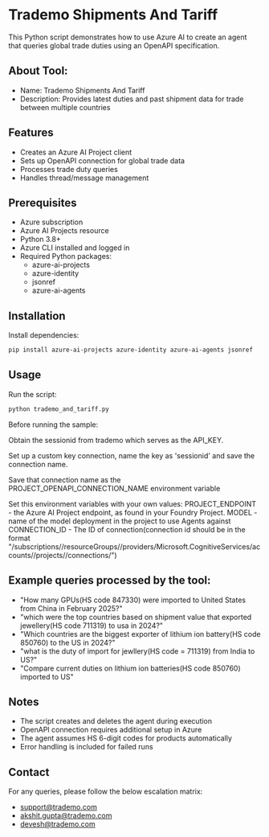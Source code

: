 # Trademo Shipments And Tariff

This Python script demonstrates how to use Azure AI to create an agent that queries global trade duties using an OpenAPI specification.

## About Tool:
- Name: Trademo Shipments And Tariff
- Description: Provides latest duties and past shipment data for trade between multiple countries


## Features
- Creates an Azure AI Project client
- Sets up OpenAPI connection for global trade data
- Processes trade duty queries
- Handles thread/message management

## Prerequisites
- Azure subscription
- Azure AI Projects resource
- Python 3.8+
- Azure CLI installed and logged in
- Required Python packages:
  - azure-ai-projects
  - azure-identity
  - jsonref
  - azure-ai-agents

## Installation
Install dependencies:
```bash
pip install azure-ai-projects azure-identity azure-ai-agents jsonref
```


## Usage
Run the script:
```bash
python trademo_and_tariff.py
```

Before running the sample:

Obtain the sessionid from trademo which serves as the API_KEY.

Set up a custom key connection, name the key as 'sessionid' and save the connection name.

Save that connection name as the PROJECT_OPENAPI_CONNECTION_NAME environment variable


Set this environment variables with your own values:
PROJECT_ENDPOINT - the Azure AI Project endpoint, as found in your Foundry Project.
MODEL - name of the model deployment in the project to use Agents against
CONNECTION_ID - The ID of connection(connection id should be in the format "/subscriptions/<sub-id>/resourceGroups/<your-rg-name>/providers/Microsoft.CognitiveServices/accounts/<your-ai-services-name>/projects/<your-project-name>/connections/<your-connection-name>")


## Example queries processed by the tool:
- "How many GPUs(HS code 847330) were imported to United States from China in February 2025?"
- "which were the top countries based on shipment value that exported jewellery(HS code 711319) to usa in 2024?"
- "Which countries are the biggest exporter of lithium ion battery(HS code 850760) to the US in 2024?"
- "what is the duty of import for jewllery(HS code =  711319) from India to US?"
- "Compare current duties on lithium ion batteries(HS code 850760) imported to US"

## Notes
- The script creates and deletes the agent during execution
- OpenAPI connection requires additional setup in Azure
- The agent assumes HS 6-digit codes for products automatically
- Error handling is included for failed runs


## Contact
For any queries, please follow the below escalation matrix:
- [support@trademo.com](mailto:support@trademo.com)
- [akshit.gupta@trademo.com](mailto:akshit.gupta@trademo.com)
- [devesh@trademo.com](mailto:devesh@trademo.com)